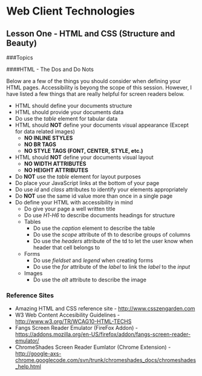 Web Client Technologies
=======================

Lesson One - HTML and CSS (Structure and Beauty)
----------------

###Topics

####HTML - The Dos and Do Nots

Below are a few of the things you should consider when defining your HTML pages.  Accessibility is beyong the scope of this session.  However, I have listed a few things that are really helpful for screen readers below.

- HTML should define your documents structure
- HTML should provide your documents data
- Do use the *table* element for tabular data
- HTML should **NOT** define your documents visual appearance (Except for data related images)
    - **NO INLINE STYLES**
    - **NO BR TAGS**
    - **NO STYLE TAGS (FONT, CENTER, STYLE, etc.)**
- HTML should **NOT** define your documents visual layout
    - **NO WIDTH ATTRIBUTES**
    - **NO HEIGHT ATTRIBUTES**
- Do **NOT** use the *table* element for layout purposes
- Do place your JavaScript links at the bottom of your page
- Do use *id* and *class* attributes to identify your elements appropriately 
- Do **NOT** use the same id value more than once in a single page
- Do define your HTML with accessibility in mind
    - Do give your page a well written title
    - Do use *H1*-*H6* to describe documents headings for structure
    - Tables
        - Do use the *caption* element to describe the table
        - Do use the *scope* attribute of th to describe groups of columns
        - Do use the *headers* attribute of the td to let the user know when header that cell belongs to
    - Forms
        - Do use *fieldset* and *legend* when creating forms
        - Do use the *for* attribute of the *label* to link the *label* to the *input*
    - Images
        - Do use the *alt* attribute to describe the image
        
### Reference Sites

- Amazing HTML and CSS reference site - http://www.csszengarden.com
- W3 Web Content Accesibility Guidelines - http://www.w3.org/TR/WCAG10-HTML-TECHS
- Fangs Screen Reader Emulator (FireFox Addon) - https://addons.mozilla.org/en-US/firefox/addon/fangs-screen-reader-emulator/
- ChromeShades Screen Reader Eumlator (Chrome Extension) - http://google-axs-chrome.googlecode.com/svn/trunk/chromeshades_docs/chromeshades_help.html